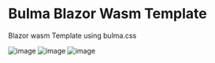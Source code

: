 # Bulma Blazor Wasm Template

Blazor wasm Template using bulma.css

![image](https://user-images.githubusercontent.com/37664171/159471734-6bd5e0b2-ad96-45c6-a6d0-cc14c66846d9.png)
![image](https://user-images.githubusercontent.com/37664171/159471800-c7da699c-fd7c-4b2b-b02a-8521e44c97c6.png)
![image](https://user-images.githubusercontent.com/37664171/159471848-0f0ae7c2-df4c-49bb-944a-71704aa671a9.png)
